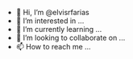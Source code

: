 - 👋 Hi, I’m @elvisrfarias
- 👀 I’m interested in ...
- 🌱 I’m currently learning ...
- 💞️ I’m looking to collaborate on ...
- 📫 How to reach me ...

<!---
elvisrfarias/elvisrfarias is a ✨ special ✨ repository because its `README.md` (this file) appears on your GitHub profile.
You can click the Preview link to take a look at your changes.
--->
